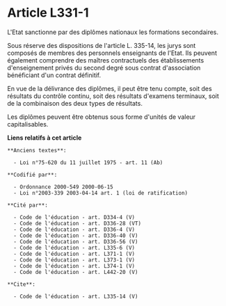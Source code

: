 # Article L331-1

L'Etat sanctionne par des diplômes nationaux les formations secondaires.

Sous réserve des dispositions de l'article L. 335-14, les jurys sont composés de membres des personnels enseignants de
l'Etat. Ils peuvent également comprendre des maîtres contractuels des établissements d'enseignement privés du second degré
sous contrat d'association bénéficiant d'un contrat définitif.

En vue de la délivrance des diplômes, il peut être tenu compte, soit des résultats du contrôle continu, soit des résultats
d'examens terminaux, soit de la combinaison des deux types de résultats.

Les diplômes peuvent être obtenus sous forme d'unités de valeur capitalisables.

**Liens relatifs à cet article**

	**Anciens textes**:

	  - Loi n°75-620 du 11 juillet 1975 - art. 11 (Ab)

	**Codifié par**:

	  - Ordonnance 2000-549 2000-06-15
	  - Loi n°2003-339 2003-04-14 art. 1 (loi de ratification)

	**Cité par**:

	  - Code de l'éducation - art. D334-4 (V)
	  - Code de l'éducation - art. D336-28 (VT)
	  - Code de l'éducation - art. D336-4 (V)
	  - Code de l'éducation - art. D336-40 (V)
	  - Code de l'éducation - art. D336-56 (V)
	  - Code de l'éducation - art. L335-6 (V)
	  - Code de l'éducation - art. L371-1 (V)
	  - Code de l'éducation - art. L373-1 (V)
	  - Code de l'éducation - art. L374-1 (V)
	  - Code de l'éducation - art. L442-20 (V)

	**Cite**:

	  - Code de l'éducation - art. L335-14 (V)
